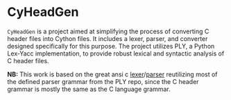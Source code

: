 # CyHeadGen

`CyHeadGen` is a project aimed at simplifying the process of converting C header files into Cython files. It includes a lexer, parser, and converter designed specifically for this purpose. The project utilizes PLY, a Python Lex-Yacc implementation, to provide robust lexical and syntactic analysis of C header files.

**NB:** This work is based on the great ansi c [lexer](https://github.com/dabeaz/ply/blob/master/example/ansic/clex.py)/[parser](https://github.com/dabeaz/ply/blob/master/example/ansic/cparse.py) reutilizing most of the defined parser grammar from the PLY repo,
since the C header grammar is mostly the same as the C language grammar.
